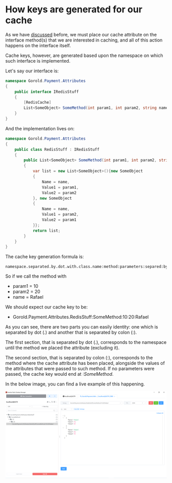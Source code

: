 # How keys are generated for our cache

As we have [discussed](../CacheKeyGeneration/CacheKeyGeneration.md) before, we must place our cache attribute on the interface method(s) that we are interested in caching, and all of this action happens on the interface itself.

Cache keys, however, are generated based upon the namespace on which such interface is implemented.

Let's say our interface is:

```csharp
namespace Gorold.Payment.Attributes
{
    public interface IRedisStuff
    {
        [RedisCache]
        List<SomeObject> SomeMethod(int param1, int param2, string name);
    }
}
```

And the implementation lives on:

```csharp
namespace Gorold.Payment.Attributes
{
    public class RedisStuff : IRedisStuff
    {
        public List<SomeObject> SomeMethod(int param1, int param2, string name)
        {
            var list = new List<SomeObject>(){new SomeObject
            {
                Name = name,
                Value1 = param1,
                Value2 = param2
            }, new SomeObject
            {
                Name = name,
                Value1 = param2,
                Value2 = param1
            }};
            return list;
        }
    }
}
```

The cache key generation formula is:

```
namespace.separated.by.dot.with.class.name:method:parameters:separed:by:colon
```

So if we call the method with

- param1 = 10
- param2 = 20
- name = Rafael

We should expect our cache key to be:

- Gorold.Payment.Attributes.RedisStuff:SomeMethod:10:20:Rafael

As you can see, there are two parts you can easily identity: one which is separated by dot (.) and another that is separated by colon (:).

The first section, that is separated by dot (.), corresponds to the namespace until the method we placed the attribute (excluding it).

The second section, that is separated by colon (:), corresponds to the method where the cache attribute has been placed, alongside the values of the attributes that were passed to such method. If no parameters were passed, the cache key would end at _:SomeMethod_.

In the below image, you can find a live example of this happening.

![Screenshot of a cache key, displayed using a Redis Client called Another Redis Desktop Manager](../../../media/cacheKeys/CacheKeyExample1.PNG)
